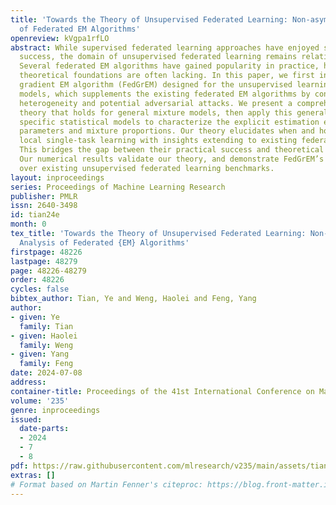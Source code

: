 ```yaml
---
title: 'Towards the Theory of Unsupervised Federated Learning: Non-asymptotic Analysis
  of Federated EM Algorithms'
openreview: kVgpa1rfLO
abstract: While supervised federated learning approaches have enjoyed significant
  success, the domain of unsupervised federated learning remains relatively underexplored.
  Several federated EM algorithms have gained popularity in practice, however, their
  theoretical foundations are often lacking. In this paper, we first introduce a federated
  gradient EM algorithm (FedGrEM) designed for the unsupervised learning of mixture
  models, which supplements the existing federated EM algorithms by considering task
  heterogeneity and potential adversarial attacks. We present a comprehensive finite-sample
  theory that holds for general mixture models, then apply this general theory on
  specific statistical models to characterize the explicit estimation error of model
  parameters and mixture proportions. Our theory elucidates when and how FedGrEM outperforms
  local single-task learning with insights extending to existing federated EM algorithms.
  This bridges the gap between their practical success and theoretical understanding.
  Our numerical results validate our theory, and demonstrate FedGrEM’s superiority
  over existing unsupervised federated learning benchmarks.
layout: inproceedings
series: Proceedings of Machine Learning Research
publisher: PMLR
issn: 2640-3498
id: tian24e
month: 0
tex_title: 'Towards the Theory of Unsupervised Federated Learning: Non-asymptotic
  Analysis of Federated {EM} Algorithms'
firstpage: 48226
lastpage: 48279
page: 48226-48279
order: 48226
cycles: false
bibtex_author: Tian, Ye and Weng, Haolei and Feng, Yang
author:
- given: Ye
  family: Tian
- given: Haolei
  family: Weng
- given: Yang
  family: Feng
date: 2024-07-08
address:
container-title: Proceedings of the 41st International Conference on Machine Learning
volume: '235'
genre: inproceedings
issued:
  date-parts:
  - 2024
  - 7
  - 8
pdf: https://raw.githubusercontent.com/mlresearch/v235/main/assets/tian24e/tian24e.pdf
extras: []
# Format based on Martin Fenner's citeproc: https://blog.front-matter.io/posts/citeproc-yaml-for-bibliographies/
---
```

